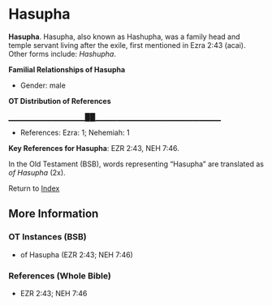 # Hasupha
**Hasupha**. 
Hasupha, also known as Hashupha, was a family head and temple servant living after the exile, first mentioned in Ezra 2:43 (acai). 
Other forms include: 
*Hashupha*. 




**Familial Relationships of Hasupha**


* Gender: male


**OT Distribution of References**

▁▁▁▁▁▁▁▁▁▁▁▁▁▁██▁▁▁▁▁▁▁▁▁▁▁▁▁▁▁▁▁▁▁▁▁▁▁
* References: Ezra: 1; Nehemiah: 1



**Key References for Hasupha**: 
EZR 2:43, NEH 7:46. 


In the Old Testament (BSB), words representing “Hasupha” are translated as 
*of Hasupha* (2x). 




Return to [Index](00-Index.md)

## More Information

### OT Instances (BSB)

* of Hasupha (EZR 2:43; NEH 7:46)



### References (Whole Bible)

* EZR 2:43; NEH 7:46



